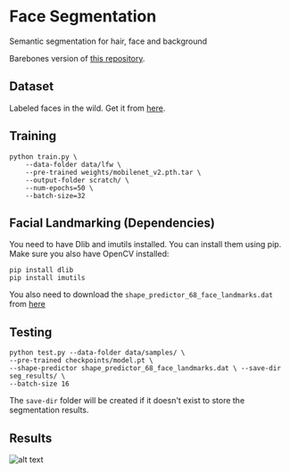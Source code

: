 # Face Segmentation
Semantic segmentation for hair, face and background

Barebones version of [this repository](https://github.com/akirasosa/mobile-semantic-segmentation/).

## Dataset
Labeled faces in the wild. Get it from [here](https://www.dropbox.com/s/kkj73eklp5fnut0/data.zip?dl=0).


## Training
```
python train.py \
    --data-folder data/lfw \
    --pre-trained weights/mobilenet_v2.pth.tar \
    --output-folder scratch/ \
    --num-epochs=50 \
    --batch-size=32
```

## Facial Landmarking (Dependencies)

You need to have Dlib and imutils installed. You can install them using pip. Make sure you also have OpenCV installed:

```
pip install dlib
pip install imutils
```

You also need to download the `shape_predictor_68_face_landmarks.dat` from [here](http://dlib.net/files/shape_predictor_68_face_landmarks.dat.bz2)
## Testing

```
python test.py --data-folder data/samples/ \
--pre-trained checkpoints/model.pt \
--shape-predictor shape_predictor_68_face_landmarks.dat \ --save-dir seg_results/ \
--batch-size 16
```

The `save-dir` folder will be created if it doesn't exist to store the segmentation results.


## Results
![alt text](results.png "Sample results")
